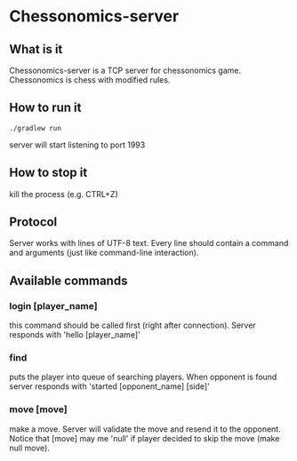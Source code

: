 # Chessonomics-server

## What is it
Chessonomics-server is a TCP server for chessonomics game. Chessonomics is chess with modified rules.

## How to run it
`./gradlew run`

server will start listening to port 1993

## How to stop it
kill the process (e.g. CTRL+Z)

## Protocol
Server works with lines of UTF-8 text. Every line should contain 
a command and arguments (just like command-line interaction). 

## Available commands

### login [player_name] 
this command should be called first (right after connection). Server responds with 'hello [player_name]'

### find
puts the player into queue of searching players. When opponent is found server responds with 'started [opponent_name] [side]'

### move [move]
make a move. Server will validate the move and resend it to the opponent.
Notice that [move] may me 'null' if player decided to skip the move (make null move).